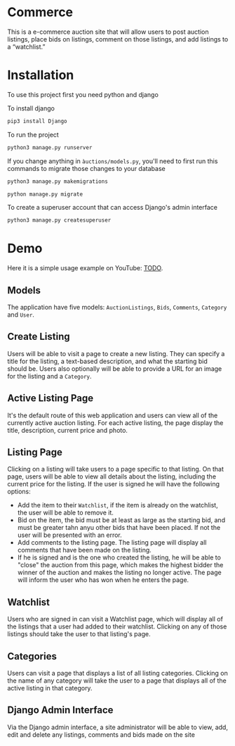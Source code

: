 # Commerce
This is a e-commerce auction site that will allow users to post auction listings, place bids on listings, comment on those listings, and add listings to a “watchlist.”

# Installation 

To use this project first you need python and django

To install django
```bash
pip3 install Django
```

To run the project
```bash
python3 manage.py runserver
```

If you change anything in ``àuctions/models.py``, you'll need to first run this commands to migrate those changes to your database
```bash
python3 manage.py makemigrations
```

```bash
python manage.py migrate
```

To create a superuser account that can access Django's admin interface
```bash
python3 manage.py createsuperuser
```

# Demo

Here it is a simple usage example on YouTube: [TODO](https://youtu.be/U5ZnqcuSNv4).

## Models

The application have five models: ``AuctionListings``, ``Bids``, ``Comments``, ``Category`` and ``User``.

## Create Listing

Users will be able to visit a page to create a new listing. They can specify a title for the listing, a text-based description, and what the starting bid should be. Users also optionally will be able to provide a URL for an image for the listing and a ``Category``.

## Active Listing Page

It's the default route of this web application and users can view all of the currently active auction listing. For each active listing, the page display the title, description, current price and photo.

## Listing Page

Clicking on a listing will take users to a page specific to that listing. On that page, users will be able to view all details about the listing, including the current price for the listing. If the user is signed he will have the following options:
  * Add the item to their ``Watchlist``, if the item is already on the watchlist, the user will be able to remove it.
  * Bid on the item, the bid must be at least as large as the starting bid, and must be greater tahn anyu other bids that have been placed. If not the user will be presented with an error.
  * Add comments to the listing page. The listing page will display all comments that have been made on the listing.
  * If he is signed and is the one who created the listing, he will be able to "close" the auction from this page, which makes the highest bidder the winner of the auction and makes the listing no longer active. The page will inform the user who has won when he enters the page.

## Watchlist

Users who are signed in can visit a Watchlist page, which will display all of the listings that a user had added to their watchlist. Clicking on any of those listings should take the user to that listing's page.

## Categories
Users can visit a page that displays a list of all listing categories. Clicking on the name of any category will take the user to a page that displays all of the active listing in that category.

## Django Admin Interface

Via the Django admin interface, a site administrator will be able to view, add, edit and delete any listings, comments and bids made on the site

